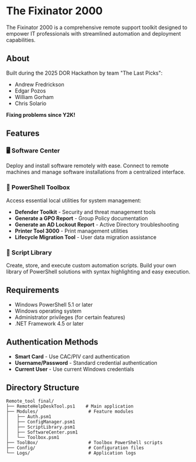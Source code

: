 # The Fixinator 2000

The Fixinator 2000 is a comprehensive remote support toolkit designed to empower IT professionals with streamlined automation and deployment capabilities.

## About

Built during the 2025 DOR Hackathon by team "The Last Picks":
- Andrew Fredrickson
- Edgar Pozos
- William Gorham
- Chris Solario

**Fixing problems since Y2K!**

## Features

### 🖥️ Software Center
Deploy and install software remotely with ease. Connect to remote machines and manage software installations from a centralized interface.

### 🔧 PowerShell Toolbox
Access essential local utilities for system management:
- **Defender Toolkit** - Security and threat management tools
- **Generate a GPO Report** - Group Policy documentation
- **Generate an AD Lockout Report** - Active Directory troubleshooting
- **Printer Tool 3000** - Print management utilities
- **Lifecycle Migration Tool** - User data migration assistance

### 📜 Script Library
Create, store, and execute custom automation scripts. Build your own library of PowerShell solutions with syntax highlighting and easy execution.

## Requirements

- Windows PowerShell 5.1 or later
- Windows operating system
- Administrator privileges (for certain features)
- .NET Framework 4.5 or later

## Authentication Methods

- **Smart Card** - Use CAC/PIV card authentication
- **Username/Password** - Standard credential authentication
- **Current User** - Use current Windows credentials

## Directory Structure

```
Remote_tool final/
├── RemoteHelpDeskTool.ps1    # Main application
├── Modules/                   # Feature modules
│   ├── Auth.psm1
│   ├── ConfigManager.psm1
│   ├── ScriptLibrary.psm1
│   ├── SoftwareCenter.psm1
│   └── Toolbox.psm1
├── ToolBox/                   # Toolbox PowerShell scripts
├── Config/                    # Configuration files
└── Logs/                      # Application logs
```

